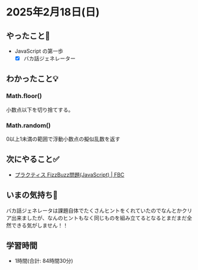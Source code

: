 # 2025年2月18日(日)

## やったこと📝
- JavaScript の第一歩
   - [x] バカ話ジェネレーター

## わかったこと💡
### Math.floor()
小数点以下を切り捨てする。

### Math.random()
0以上1未満の範囲で浮動小数点の擬似乱数を返す
## 次にやること✅
- [プラクティス FizzBuzz問題\(JavaScript\) \| FBC](https://bootcamp.fjord.jp/practices/189)

## いまの気持ち🫶
バカ話ジェネレータは課題自体でたくさんヒントをくれていたのでなんとかクリア出来ましたが、なんのヒントもなく同じものを組み立てるとなるとまだまだ全然できる気がしません！！

## 学習時間
- 1時間(合計: 84時間30分)
